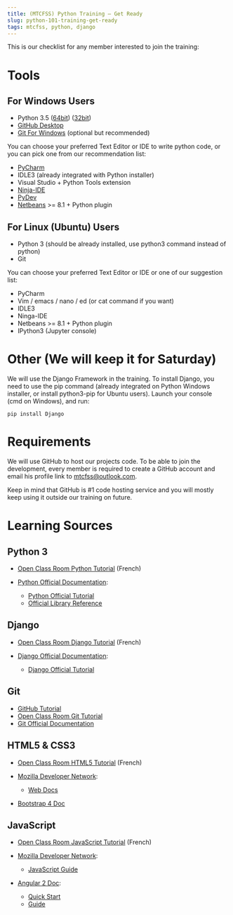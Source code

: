 ```yaml
---
title: (MTCFSS) Python Training – Get Ready
slug: python-101-training-get-ready
tags: mtcfss, python, django
---
```


This is our checklist for any member interested to join the training:

Tools
=====

For Windows Users
-----------------

- Python 3.5 ([64bit](https://www.python.org/ftp/python/3.5.1/python-3.5.1-amd64.exe))
  ([32bit](https://www.python.org/ftp/python/3.5.1/python-3.5.1.exe]))
- [GitHub Desktop](https://desktop.github.com/)
- [Git For Windows](https://git-for-windows.github.io/) (optional but recommended)

You can choose your preferred Text Editor or IDE to write python code, or you
can pick one from our recommendation list:

- [PyCharm](https://www.jetbrains.com/pycharm-edu/)
- IDLE3 (already integrated with Python installer)
- Visual Studio + Python Tools extension
- [Ninja-IDE](http://ninja-ide.org/home/)
- [PyDev](http://www.pydev.org/)
- [Netbeans](https://netbeans.org/) >= 8.1 + Python plugin

For Linux (Ubuntu) Users
------------------------

- Python 3 (should be already installed, use python3 command instead of python)
- Git

You can choose your preferred Text Editor or IDE or one of our suggestion list:

- PyCharm
- Vim / emacs / nano / ed (or cat command if you want)
- IDLE3
- Ninga-IDE
- Netbeans >= 8.1 + Python plugin
- IPython3 (Jupyter console)

Other (We will keep it for Saturday)
====================================

We will use the Django Framework in the training. To install Django, you need to
use the pip command (already integrated on Python Windows installer, or install
python3-pip for Ubuntu users). Launch your console (cmd on Windows), and run:

```shell
pip install Django
```

Requirements
============

We will use GitHub to host our projects code. To be able
to join the development, every member is required to create a GitHub account and
email his profile link to <mtcfss@outlook.com>.

Keep in mind that GitHub is #1 code hosting service and you will mostly keep
using it outside our training on future.

Learning Sources
================

Python 3
--------

- [Open Class Room Python Tutorial](https://openclassrooms.com/courses/apprenez-a-programmer-en-python)
  (French)
- [Python Official Documentation](https://docs.python.org/3/):

  - [Python Official Tutorial](https://docs.python.org/3/tutorial/index.html)
  - [Official Library Reference](https://docs.python.org/3/library/index.html)

Django
------

- [Open Class Room Django Tutorial](https://openclassrooms.com/courses/developpez-votre-site-web-avec-le-framework-django)
  (French)
- [Django Official Documentation](https://docs.djangoproject.com/en/1.9/):

  - [Django Official Tutorial](https://docs.djangoproject.com/en/1.9/intro/overview/)

Git
---

- [GitHub Tutorial](https://try.github.io/)
- [Open Class Room Git Tutorial](https://openclassrooms.com/courses/manage-your-code-with-git-and-github)
- [Git Official Documentation](https://git-scm.com/doc)

HTML5 & CSS3
------------

- [Open Class Room HTML5 Tutorial](https://openclassrooms.com/courses/apprenez-a-creer-votre-site-web-avec-html5-et-css3)
  (French)
- [Mozilla Developer Network](https://developer.mozilla.org/en-US/):

  - [Web Docs](https://developer.mozilla.org/en-US/docs/Web)

- [Bootstrap 4 Doc](http://v4-alpha.getbootstrap.com/getting-started/introduction/)

JavaScript
----------

- [Open Class Room JavaScript Tutorial](https://openclassrooms.com/courses/dynamisez-vos-sites-web-avec-javascript)
  (French)
- [Mozilla Developer Network](https://developer.mozilla.org/en-US/):

  - [JavaScript Guide](https://developer.mozilla.org/en-US/docs/Web/JavaScript)

- [Angular 2 Doc](https://angular.io/docs/ts/latest/):

  - [Quick Start](https://angular.io/docs/ts/latest/quickstart.html)
  - [Guide](https://angular.io/docs/ts/latest/quickstart.html)
